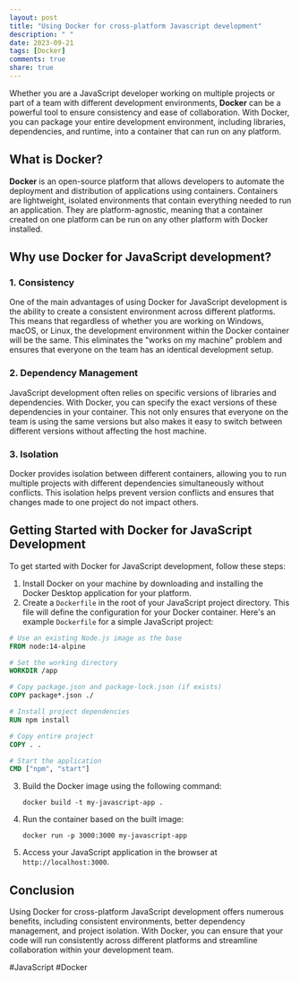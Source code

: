 ```yaml
---
layout: post
title: "Using Docker for cross-platform Javascript development"
description: " "
date: 2023-09-21
tags: [Docker]
comments: true
share: true
---
```


Whether you are a JavaScript developer working on multiple projects or part of a team with different development environments, **Docker** can be a powerful tool to ensure consistency and ease of collaboration. With Docker, you can package your entire development environment, including libraries, dependencies, and runtime, into a container that can run on any platform.

## What is Docker?

**Docker** is an open-source platform that allows developers to automate the deployment and distribution of applications using containers. Containers are lightweight, isolated environments that contain everything needed to run an application. They are platform-agnostic, meaning that a container created on one platform can be run on any other platform with Docker installed.

## Why use Docker for JavaScript development?

### 1. Consistency

One of the main advantages of using Docker for JavaScript development is the ability to create a consistent environment across different platforms. This means that regardless of whether you are working on Windows, macOS, or Linux, the development environment within the Docker container will be the same. This eliminates the "works on my machine" problem and ensures that everyone on the team has an identical development setup.

### 2. Dependency Management

JavaScript development often relies on specific versions of libraries and dependencies. With Docker, you can specify the exact versions of these dependencies in your container. This not only ensures that everyone on the team is using the same versions but also makes it easy to switch between different versions without affecting the host machine.

### 3. Isolation

Docker provides isolation between different containers, allowing you to run multiple projects with different dependencies simultaneously without conflicts. This isolation helps prevent version conflicts and ensures that changes made to one project do not impact others.

## Getting Started with Docker for JavaScript Development

To get started with Docker for JavaScript development, follow these steps:

1. Install Docker on your machine by downloading and installing the Docker Desktop application for your platform.
2. Create a `Dockerfile` in the root of your JavaScript project directory. This file will define the configuration for your Docker container. Here's an example `Dockerfile` for a simple JavaScript project:

```dockerfile
# Use an existing Node.js image as the base
FROM node:14-alpine

# Set the working directory
WORKDIR /app

# Copy package.json and package-lock.json (if exists)
COPY package*.json ./

# Install project dependencies
RUN npm install

# Copy entire project
COPY . .

# Start the application
CMD ["npm", "start"]
```

3. Build the Docker image using the following command:
   ```
   docker build -t my-javascript-app .
   ```

4. Run the container based on the built image:
   ```
   docker run -p 3000:3000 my-javascript-app
   ```

5. Access your JavaScript application in the browser at `http://localhost:3000`.

## Conclusion

Using Docker for cross-platform JavaScript development offers numerous benefits, including consistent environments, better dependency management, and project isolation. With Docker, you can ensure that your code will run consistently across different platforms and streamline collaboration within your development team.

#JavaScript #Docker